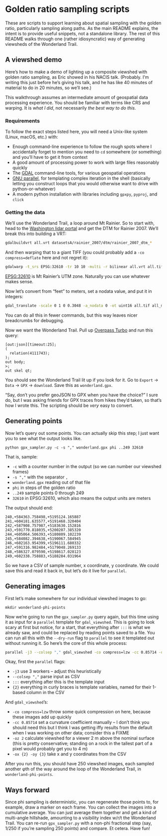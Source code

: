 # Golden ratio sampling scripts

These are scripts to support learning about spatial sampling with the golden ratio, particularly sampling along paths. As the main README explains, the intent is to provide useful snippets, not a standalone library. The rest of this README walks through one (rather idiosyncratic) way of generating viewsheds of the Wonderland Trail.

## A viewshed demo

Here’s how to make a demo of lighting up a composite viewshed with golden ratio sampling, as Eric showed in his NACIS talk. (Probably. I’m writing this just before he’s giving his talk, and he has like 40 minutes of material to do in 20 minutes, so we’ll see.)

This walkthrough assumes an intermediate amount of geospatial data processing experience. You should be familiar with terms like CRS and warping. It is _what I did_, not necessarily _the best way to do this_.

### Requirements

To follow the exact steps listed here, you will need a Unix-like system (Linux, macOS, etc.) with:

- Enough command-line experience to follow the rough spots where I accidentally forget to mention you need to `cd` somewhere (or something) and you’ll have to get it from context
- A good amount of processing power to work with large files reasonably quickly
- The [GDAL](https://gdal.org/) command-line tools, for various geospatial operations
- [GNU parallel](https://www.gnu.org/software/parallel/), for templating complex iteration in the shell (basically letting you construct loops that you would otherwise want to drive with python-or-whatever)
- A modern python installation with libraries including `gpxpy`, `pyproj`, and `click`

### Getting the data

We’ll use the Wonderland Trail, a loop around Mt Rainier. So to start with, head to the [Washington lidar portal](https://lidarportal.dnr.wa.gov/#46.84176:-121.78448:12) and get the DTM for Rainier 2007. We’ll break this into building a VRT:

```sh
gdalbuildvrt all.vrt datasetsA/rainier_2007/dtm/rainier_2007_dtm_*
```

And then warping that to a giant TIFF (you could probably add a `-co compress=deflate` here and not regret it):

```sh
gdalwarp -t_srs EPSG:32610 -tr 10 10 -multi -r bilinear all.vrt all.tif
```

[EPSG:32610](https://epsg.io/32610) is Mt Rainier’s UTM zone. Naturally you can use whatever makes sense.

Now let’s convert from “feet” to meters, set a nodata value, and put it in integers:

```sh
gdal_translate -scale 0 1 0 0.3048 -a_nodata 0 -ot uint16 all.tif all_m.tif
```

You can do all this in fewer commands, but this way leaves nicer breadcrumbs for debugging.

Now we want the Wonderland Trail. Pull up [Overpass Turbo](https://overpass-turbo.eu/) and run this query:

```
[out:json][timeout:25];
(
  relation(4111743);
);
out body;
>;
out skel qt;
```

You should see the Wonderland Trail lit up if you look for it. Go to `Export` → `Data` → `GPX` → `download`. Save this as `wonderland.gpx`.

“Say, don’t you prefer geoJSON to GPX when you have the choice?” I sure do, but I was asking friends for GPX traces from hikes they’d taken, so that’s how I wrote this. The scripting should be _very_ easy to convert.


## Generating points

Now let’s query out some points. You can actually skip this step; I just want you to see what the output looks like.

```
python gpx_sampler.py -c -s "," wonderland.gpx phi ..249 32610
```

That is, sample:

- `-c` with a counter number in the output (so we can number our viewshed frames)
- `-s ","` with the separator `,`
- `wonderland.gpx` reading out of that file
- `phi` in steps of the golden ratio
- `..249` sample points 0 through 249
- `32610` in EPSG:32610, which also means the output units are meters

The output should end:

```
240,+584363.758498,+5195124.165887
241,+604181.635577,+5191468.320404
242,+587908.757987,+5183630.152816
243,+591770.818035,+5200207.385320
244,+605064.506393,+5180809.102239
245,+584082.394638,+5190067.584945
246,+602163.954399,+5196111.680332
247,+591316.982484,+5179048.269133
248,+586327.079590,+5198617.028123
249,+602338.758883,+5188284.031964
```

So we have a CSV of sample number, x coordinate, y coordinate. We could save this and read it back in, but let’s do it live for `parallel`.


## Generating images

First let’s make somewhere for our individual viewshed images to go:

```
mkdir wonderland-phi-points
```

Now we’re going to run the `gpx_sampler.py` query again, but this time using it as input for a `parallel` template for `gdal_viewshed`. This is going to look scary at first but notice, for a start, that everything after `:::` is what we already saw, and could be replaced by reading points saved to a file. You can run all this with the `--dry-run` flag to `parallel` to see it templated out without running it. So here’s the core of this whole process:

```sh
parallel -j3 --colsep "," gdal_viewshed -co compress=lzw -cc 0.85714 -oz 2 -ox {2} -oy {3} all_m.tif /{1}.tif ::: $(python gpx_sampler.py -c -s "," wonderland.gpx phi ..249 32610)
```

Okay, first the `parallel` flags:

- `-j3` use 3 workers – adjust this heuristically
- `--colsep ","` parse input as CSV
- `:::` everything after this is the template input
- `{2}` everything in curly braces is template variables, named for their 1-based column in the CSV

And `gdal_viewshed`’s:

- `-co compress=lzw` throw some quick compression on here, because these images add up quickly
- `-cc 0.85714` set a curvature coefficient manually – I don’t think you should need this but I think I was getting iffy results from the default when I was working on other data; consider this a FIXME
- `-oz 2` calculate viewshed for a viewer 2 m above the nominal surface (this is pretty conservative; standing on a rock in the tallest part of a pixel would probably get you to 4 m)
- `-ox {2} -oy {3}` take x and y coordinates from the CSV

After you run this, you should have 250 viewshed images, each sampled another φth of the way around the loop of the Wonderland Trail, in `wonderland-phi-points`.

## Ways forward

Since phi sampling is deterministic, you can regenerate those points to, for example, draw a marker on each frame. You can collect the images into a cumulative average. You can just average them together and get a kind of multi-angle hillshade, amounting to a visibility index w/r/t the Wonderland Trail. You can re-run `gpx_sampler.py` with a non-phi fractional step (say, 1/250 if you’re sampling 250 points) and compare. Et cetera. Have fun!


